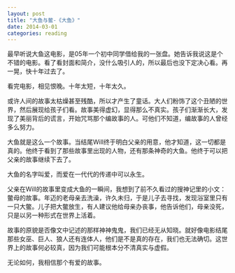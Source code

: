 ```yaml
---
layout: post
title: "大鱼与鳖-《大鱼》"
date: 2014-03-01
categories: reading
---
```


最早听说大鱼这电影，是05年一个初中同学借给我的一张盘。她告诉我说这是个不错的电影。看了看封面和简介，没什么吸引人的，所以最后也没下定决心看。再一晃，快十年过去了。

看完电影，相见恨晚。十年太短，十年太久。

或许人间的故事太枯燥甚至残酷，所以才产生了童话。大人们粉饰了这个丑陋的世界，然后展现给孩子们看。故事美得虚幻，显得那么不真实。孩子们渐渐长大，发现了美丽背后的谎言，开始咒骂那个编故事的人。可他们不知道，编故事的人曾经多么努力。

大鱼就是这么一个故事。当结尾Will终于明白父亲的用意，他才知道，这一切都是真的。他终于看到了那些故事里出现的人物，还有那条神奇的大鱼。他终于可以把父亲的故事继续下去了。

大鱼的名字叫爱，而爱在一代代的传递中可以永生。

父亲在Will的故事里变成大鱼的一瞬间，我想到了前不久看过的搜神记里的小文：鳖母的故事。年迈的老母亲去洗澡，许久未归，于是儿子去寻找，发现浴室里只有一只大鳖。儿子把大鳖放生，有人建议他给母亲办丧事，他告诉他们，母亲没死，只是以另一种形式在世界上活着。

故事的原貌是否像文中记述的那样神神鬼鬼，我们已经无从知晓。就好像电影结尾那些女巫、巨人、狼人还有连体人，他们是不是真的存在，我们也无法确切。这世界上的故事何必较真，因为我们可能根本分不清真实与虚假。

无论如何，我相信那个有爱的故事。